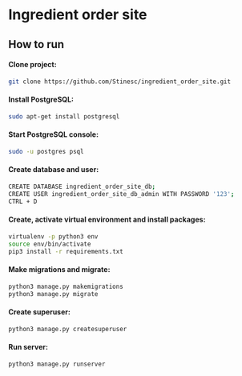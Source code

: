 # Ingredient order site

## How to run

#### Clone project:
```bash
git clone https://github.com/Stinesc/ingredient_order_site.git
```
#### Install PostgreSQL:
```bash
sudo apt-get install postgresql
```
#### Start PostgreSQL console:
```bash
sudo -u postgres psql
```
#### Create database and user:
```bash
CREATE DATABASE ingredient_order_site_db;
CREATE USER ingredient_order_site_db_admin WITH PASSWORD '123';
CTRL + D
```
#### Create, activate virtual environment and install packages:
```bash
virtualenv -p python3 env
source env/bin/activate
pip3 install -r requirements.txt
```
#### Make migrations and migrate:
```bash
python3 manage.py makemigrations
python3 manage.py migrate
```
#### Create superuser:
```bash
python3 manage.py createsuperuser
```
#### Run server:
```bash
python3 manage.py runserver
```
